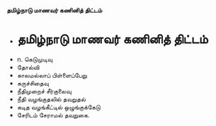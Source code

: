 **தமிழ்நாடு மாணவர் கணினித் திட்டம்**
- # தமிழ்நாடு மாணவர் கணினித் திட்டம்
- n. கெடுமுடிவு
- தோல்வி
- காலமல்லாப் பிள்ளைப்பேறு
- கருச்சிதைவு
- நீதிமுறைச் சீர்குலைவு
- நீதி வழங்குதலில் தவறுதல்
- கடித வழங்கீட்டில் ஒழுங்குக்கேடு
- சேரிடம் சேராமல் தவறுகை.

